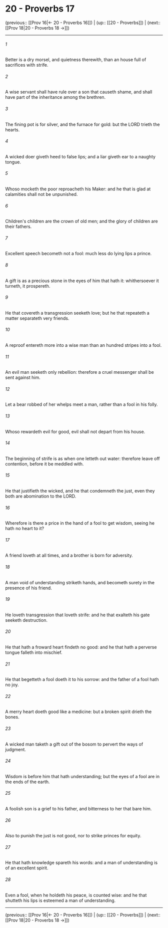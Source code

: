 # 20 - Proverbs 17

(previous:: [[Prov 16|← 20 - Proverbs 16]]) | (up:: [[20 - Proverbs]]) | (next:: [[Prov 18|20 - Proverbs 18 →]])

***


###### 1 
Better is a dry morsel, and quietness therewith, than an house full of sacrifices with strife. 

###### 2 
A wise servant shall have rule over a son that causeth shame, and shall have part of the inheritance among the brethren. 

###### 3 
The fining pot is for silver, and the furnace for gold: but the LORD trieth the hearts. 

###### 4 
A wicked doer giveth heed to false lips; and a liar giveth ear to a naughty tongue. 

###### 5 
Whoso mocketh the poor reproacheth his Maker: and he that is glad at calamities shall not be unpunished. 

###### 6 
Children's children are the crown of old men; and the glory of children are their fathers. 

###### 7 
Excellent speech becometh not a fool: much less do lying lips a prince. 

###### 8 
A gift is as a precious stone in the eyes of him that hath it: whithersoever it turneth, it prospereth. 

###### 9 
He that covereth a transgression seeketh love; but he that repeateth a matter separateth very friends. 

###### 10 
A reproof entereth more into a wise man than an hundred stripes into a fool. 

###### 11 
An evil man seeketh only rebellion: therefore a cruel messenger shall be sent against him. 

###### 12 
Let a bear robbed of her whelps meet a man, rather than a fool in his folly. 

###### 13 
Whoso rewardeth evil for good, evil shall not depart from his house. 

###### 14 
The beginning of strife is as when one letteth out water: therefore leave off contention, before it be meddled with. 

###### 15 
He that justifieth the wicked, and he that condemneth the just, even they both are abomination to the LORD. 

###### 16 
Wherefore is there a price in the hand of a fool to get wisdom, seeing he hath no heart to it? 

###### 17 
A friend loveth at all times, and a brother is born for adversity. 

###### 18 
A man void of understanding striketh hands, and becometh surety in the presence of his friend. 

###### 19 
He loveth transgression that loveth strife: and he that exalteth his gate seeketh destruction. 

###### 20 
He that hath a froward heart findeth no good: and he that hath a perverse tongue falleth into mischief. 

###### 21 
He that begetteth a fool doeth it to his sorrow: and the father of a fool hath no joy. 

###### 22 
A merry heart doeth good like a medicine: but a broken spirit drieth the bones. 

###### 23 
A wicked man taketh a gift out of the bosom to pervert the ways of judgment. 

###### 24 
Wisdom is before him that hath understanding; but the eyes of a fool are in the ends of the earth. 

###### 25 
A foolish son is a grief to his father, and bitterness to her that bare him. 

###### 26 
Also to punish the just is not good, nor to strike princes for equity. 

###### 27 
He that hath knowledge spareth his words: and a man of understanding is of an excellent spirit. 

###### 28 
Even a fool, when he holdeth his peace, is counted wise: and he that shutteth his lips is esteemed a man of understanding.

***

(previous:: [[Prov 16|← 20 - Proverbs 16]]) | (up:: [[20 - Proverbs]]) | (next:: [[Prov 18|20 - Proverbs 18 →]])
